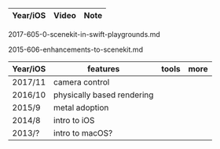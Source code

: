 


Year/iOS|Video|Note
--|--|--

2017-605-0-scenekit-in-swift-playgrounds.md


2015-606-enhancements-to-scenekit.md


Year/iOS|features|tools|more
--|--|--|--
2017/11|camera control
2016/10|physically based rendering
2015/9|metal adoption
2014/8|intro to iOS
2013/?|intro to macOS?
